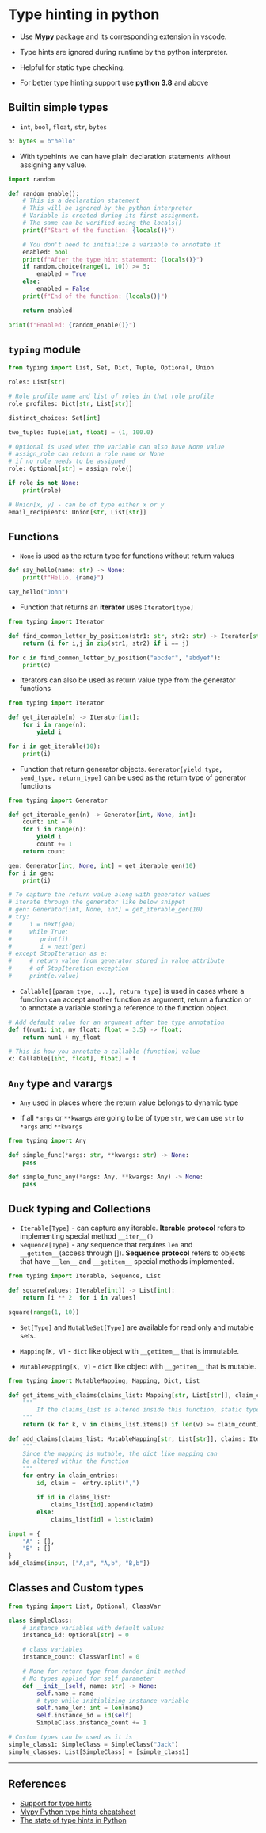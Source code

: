 # Type hinting in python

* Use **Mypy** package and its corresponding extension in vscode.

* Type hints are ignored during runtime by the python interpreter.
* Helpful for static type checking.
* For better type hinting support use **python 3.8** and above

## Builtin simple types

* `int`, `bool`, `float`, `str`, `bytes`

```Python
b: bytes = b"hello"
```

* With typehints we can have plain declaration statements without assigning any value.

```Python
import random

def random_enable():
    # This is a declaration statement
    # This will be ignored by the python interpreter
    # Variable is created during its first assignment.
    # The same can be verified using the locals()
    print(f"Start of the function: {locals()}")

    # You don't need to initialize a variable to annotate it
    enabled: bool
    print(f"After the type hint statement: {locals()}")
    if random.choice(range(1, 10)) >= 5:
        enabled = True
    else:
        enabled = False
    print(f"End of the function: {locals()}")

    return enabled

print(f"Enabled: {random_enable()}")
```

## `typing` module

```Python
from typing import List, Set, Dict, Tuple, Optional, Union

roles: List[str]

# Role profile name and list of roles in that role profile
role_profiles: Dict[str, List[str]]

distinct_choices: Set[int]

two_tuple: Tuple[int, float] = (1, 100.0)

# Optional is used when the variable can also have None value
# assign_role can return a role name or None
# if no role needs to be assigned
role: Optional[str] = assign_role()

if role is not None:
    print(role)

# Union[x, y] - can be of type either x or y
email_recipients: Union[str, List[str]]

```

## Functions

* `None` is used as the return type for functions without return values

```Python
def say_hello(name: str) -> None:
    print(f"Hello, {name}")

say_hello("John")
```

* Function that returns an **iterator** uses `Iterator[type]`

```Python
from typing import Iterator

def find_common_letter_by_position(str1: str, str2: str) -> Iterator[str]:
    return (i for i,j in zip(str1, str2) if i == j)

for c in find_common_letter_by_position("abcdef", "abdyef"):
    print(c)
```

* Iterators can also be used as return value type from the generator functions

```Python
from typing import Iterator

def get_iterable(n) -> Iterator[int]:
    for i in range(n):
        yield i

for i in get_iterable(10):
    print(i)
```

* Function that return generator objects. `Generator[yield_type, send_type, return_type]` can be used as the return type of generator functions

```Python
from typing import Generator

def get_iterable_gen(n) -> Generator[int, None, int]:
    count: int = 0
    for i in range(n):
        yield i
        count += 1
    return count

gen: Generator[int, None, int] = get_iterable_gen(10)
for i in gen:
    print(i)

# To capture the return value along with generator values
# iterate through the generator like below snippet
# gen: Generator[int, None, int] = get_iterable_gen(10)
# try:
#     i = next(gen)
#     while True:
#        print(i)
#        i = next(gen)
# except StopIteration as e:
#     # return value from generator stored in value attribute
#     # of StopIteration exception
#     print(e.value)
```

* `Callable[[param_type, ...], return_type]` is used in cases where a function can accept another function as argument, return a function or to annotate a variable storing a reference to the function object.

```Python
# Add default value for an argument after the type annotation
def f(num1: int, my_float: float = 3.5) -> float:
    return num1 + my_float

# This is how you annotate a callable (function) value
x: Callable[[int, float], float] = f
```

## `Any` type and varargs

* `Any` used in places where the return value belongs to dynamic type

* If all `*args` or `**kwargs` are going to be of type `str`, we can use `str` to `*args` and `**kwargs`

```Python
from typing import Any

def simple_func(*args: str, **kwargs: str) -> None:
    pass

def simple_func_any(*args: Any, **kwargs: Any) -> None:
    pass
```

## Duck typing and Collections

* `Iterable[Type]` - can capture any iterable. **Iterable protocol** refers to implementing special method  `__iter__()`
* `Sequence[Type]` - any sequence that requires `len` and `__getitem__`(access through []). **Sequence protocol** refers to objects that have `__len__` and `__getitem__` special methods implemented.

```Python
from typing import Iterable, Sequence, List

def square(values: Iterable[int]) -> List[int]:
    return [i ** 2  for i in values]

square(range(1, 10))
```

* `Set[Type]` and `MutableSet[Type]` are available for read only and mutable sets.

* `Mapping[K, V]` - `dict` like object with `__getitem__` that is immutable.
* `MutableMapping[K, V]` - `dict` like object with `__getitem__` that is mutable.

```Python
from typing import MutableMapping, Mapping, Dict, List

def get_items_with_claims(claims_list: Mapping[str, List[str]], claim_count = 2) -> Iterable[str]:
    """
        If the claims_list is altered inside this function, static type analysis will raise error
    """
    return (k for k, v in claims_list.items() if len(v) >= claim_count)

def add_claims(claims_list: MutableMapping[str, List[str]], claims: Iterable[str]) -> None:
    """
    Since the mapping is mutable, the dict like mapping can
    be altered within the function
    """
    for entry in claim_entries:
        id, claim =  entry.split(",")

        if id in claims_list:
            claims_list[id].append(claim)
        else:
            claims_list[id] = list(claim)

input = {
    "A" : [],
    "B" : []
}
add_claims(input, ["A,a", "A,b", "B,b"])
```

## Classes and Custom types

```Python
from typing import List, Optional, ClassVar

class SimpleClass:
    # instance variables with default values
    instance_id: Optional[str] = 0

    # class variables
    instance_count: ClassVar[int] = 0

    # None for return type from dunder init method
    # No types applied for self parameter
    def __init__(self, name: str) -> None:
        self.name = name
        # type while initializing instance variable
        self.name_len: int = len(name)
        self.instance_id = id(self)
        SimpleClass.instance_count += 1

# Custom types can be used as it is
simple_class1: SimpleClass = SimpleClass("Jack")
simple_classes: List[SimpleClass] = [simple_class1]
```

---

## References

* [Support for type hints](https://docs.python.org/3/library/typing.html)
* [Mypy Python type hints cheatsheet](https://mypy.readthedocs.io/en/stable/cheat_sheet_py3.html)
* [The state of type hints in Python](https://www.bernat.tech/the-state-of-type-hints-in-python/)
